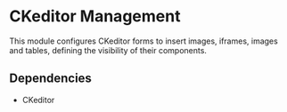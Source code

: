 # CKeditor Management

This module configures CKeditor forms to insert images, iframes, images and tables, defining the visibility of their components.

## Dependencies

- CKeditor